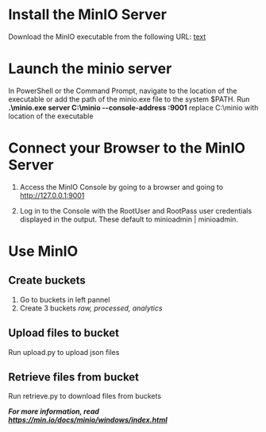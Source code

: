 # Install the MinIO Server

Download the MinIO executable from the following URL: [text](https://dl.min.io/server/minio/release/windows-amd64/minio.exe)

# Launch the minio server

In PowerShell or the Command Prompt, navigate to the location of the executable or 
add the path of the minio.exe file to the system $PATH.
Run **.\minio.exe server C:\minio --console-address :9001** 
replace C:\minio with location of the executable

# Connect your Browser to the MinIO Server

1. Access the MinIO Console by going to a browser and going to http://127.0.0.1:9001

2. Log in to the Console with the RootUser and RootPass user credentials displayed in the output. These default to minioadmin | minioadmin.

# Use MinIO
## Create buckets
1. Go to buckets in left pannel
2. Create 3 buckets *raw, processed, analytics*

## Upload files to bucket
Run upload.py to upload json files

## Retrieve files from bucket
Run retrieve.py to download files from buckets

***For more information, read https://min.io/docs/minio/windows/index.html***